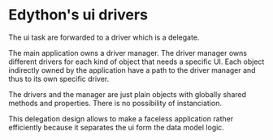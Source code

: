 # Edython's ui drivers

The ui task are forwarded to a driver which is a delegate.

The main application owns a driver manager.
The driver manager owns different drivers for each kind of object that needs a specific UI. Each object indirectly owned by the application have a path to the driver manager and thus to its own specific driver.

The drivers and the manager are just plain objects with globally shared methods and properties. There is no possibility of instanciation.

This delegation design allows to make a faceless application rather efficiently because it separates the ui form the data model logic.